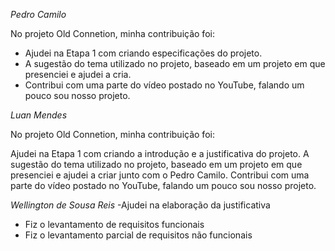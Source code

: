 *Pedro Camilo*

No projeto Old Connetion, minha contribuição foi:
- Ajudei na Etapa 1 com criando especificações do projeto.
- A sugestão do tema utilizado no projeto, baseado em um projeto em que presenciei e ajudei a cria.
-  Contribui com uma parte do vídeo postado no YouTube, falando um pouco sou nosso projeto.

*Luan Mendes*

No projeto Old Connetion, minha contribuição foi:

Ajudei na Etapa 1 com criando a introdução e a justificativa do projeto.
A sugestão do tema utilizado no projeto, baseado em um projeto em que presenciei e ajudei a criar junto com o Pedro Camilo.
Contribui com uma parte do vídeo postado no YouTube, falando um pouco sou nosso projeto.

*Wellington de Sousa Reis*
-Ajudei na elaboração da justificativa
- Fiz o levantamento de requisitos funcionais
- Fiz o levantamento parcial de requisitos não funcionais

